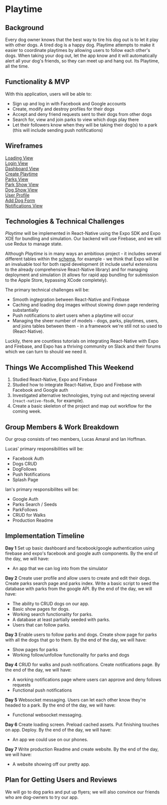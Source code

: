 # Playtime

## Background

Every dog owner knows that the best way to tire his dog out is to let it play with other dogs. A tired dog is a happy dog. Playtime attempts to make it easier to coordinate playtimes by allowing users to follow each other's dogs. When taking your dog out, let the app know and it will automatically alert all your dog's friends, so they can meet up and hang out. Its Playtime, all the time.

## Functionality & MVP

With this application, users will be able to:

* Sign up and log in with Facebook and Google accounts
* Create, modify and destroy profiles for their dogs
* Accept and deny friend requests sent to their dogs from other dogs
* Search for, view and join parks to view which dogs play there
* Let their followers know when they will be taking their dog(s) to a park (this will include sending push notifications)

## Wireframes

[Loading View](./Docs/wireframes/LoadingScreen.png)  
[Login View](./Docs/wireframes/Login.png)  
[Dashboard View](./Docs/wireframes/Dashboard.png)  
[Create Playtime](./Docs/wireframes/AddPlaytime.png)  
[Parks View](./Docs/wireframes/ParkView.png)  
[Park Show View](./Docs/wireframes/ParkShowView.png)  
[Dog Show View](./Docs/wireframes/DogShowView.png)  
[User Profile](./Docs/wireframes/UserProfileView.png)  
[Add Dog Form](./Docs/wireframes/AddDogView.png)  
[Notifications View](./Docs/wireframes/NotificationsView.png)  

## Technologies & Technical Challenges

*Playtime* will be implemented in React-Native using the Expo SDK and Expo XDE for bundling and simulation. Our backend will use Firebase, and we will use Redux to manage state.

Although *Playtime* is in many ways an ambitious project - it includes several different tables within the [schema](./Docs/Schema.md), for example - we think that Expo will be an invaluable tool for both rapid development (it include useful extensions to the already comprehensive React-Native library) and for managing deployment and simulation (it allows for rapid app bundling for submission to the Apple Store, bypassing XCode completely).

The primary technical challenges will be:
 * Smooth ingtegration between React-Native and Firebase
 * Caching and loading dog images without slowing down page rendering substantially
 * Push notifications to alert users when a playtime will occur
 * Managing the sheer number of models - dogs, parks, playtimes, users, and joins tables between them - in a framework we're still not so used to (React-Native).

Luckily, there are countless tutorials on integrating React-Native with Expo and Firebase, and Expo has a thriving community on Slack and their forums which we can turn to should we need it.

## Things We Accomplished This Weekend

1. Studied React-Native, Expo and Firebase
2. Studied how to integrate React-Native, Expo and Firebase with Facebook and Google auth
3. Investigated alternative technologies, trying out and rejecting several (`react-native-fbsdk`, for example).
4. Create a basic skeleton of the project and map out workflow for the coming week.

## Group Members & Work Breakdown

Our group consists of two members, Lucas Amaral and Ian Hoffman.

Lucas' primary responsibilities will be:
* Facebook Auth
* Dogs CRUD
* DogFollows
* Push Notifications
* Splash Page

Ian's primary responsibilites will be:
* Google Auth
* Parks Search / Seeds
* ParkFollows
* CRUD for Walks
* Production Readme

## Implementation Timeline

**Day 1** Set up basic dashboard and facebook/google authentication using firebase and expo's facebook and google auth components. By the end of the day, we will have:
* An app that we can log into from the simulator

**Day 2** Create user profile and allow users to create and edit their dogs. Create parks search page and parks index. Write a basic script to seed the database with parks from the google API. By the end of the day, we will have:
* The ability to CRUD dogs on our app.
* Basic show pages for dogs.
* Working search functionality for parks.
* A database at least partially seeded with parks.
* Users that can follow parks.

**Day 3** Enable users to follow parks and dogs. Create show page for parks with all the dogs that go to them. By the end of the day, we will have:
* Show pages for parks
* Working follow/unfollow functionality for parks and dogs

**Day 4** CRUD for walks and push notifications. Create notifications page. By the end of the day, we will have:
* A working notifications page where users can approve and deny follows requests
* Functional push notifications

**Day 5** Websocket messaging. Users can let each other know they're headed to a park. By the end of the day, we will have:
* Functional websocket messaging.

**Day 6** Create loading screen. Preload cached assets. Put finishing touches on app. Deploy. By the end of the day, we will have:
* An app we could use on our phones.

**Day 7** Write production Readme and create website. By the end of the day, we will have:
* A website showing off our pretty app.

## Plan for Getting Users and Reviews

We will go to dog parks and put up flyers; we will also convince our friends who are dog-owners to try our app.
